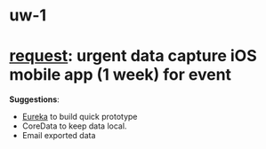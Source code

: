 # uw-1

# [request](https://quip.com/LSDqA4fLP81O): urgent data capture iOS mobile app (1 week) for event

**Suggestions**:

- [Eureka](https://github.com/xmartlabs/Eureka) to build quick prototype
- CoreData to keep data local.
- Email exported data